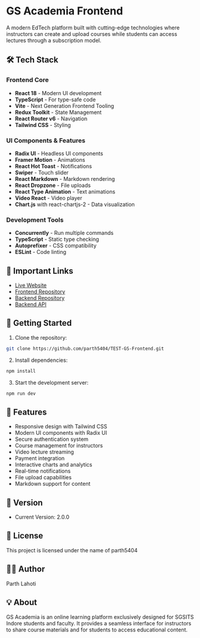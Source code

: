 # GS Academia Frontend

A modern EdTech platform built with cutting-edge technologies where instructors can create and upload courses while students can access lectures through a subscription model.

## 🛠️ Tech Stack

### Frontend Core
- **React 18** - Modern UI development
- **TypeScript** - For type-safe code
- **Vite** - Next Generation Frontend Tooling
- **Redux Toolkit** - State Management
- **React Router v6** - Navigation
- **Tailwind CSS** - Styling

### UI Components & Features
- **Radix UI** - Headless UI components
- **Framer Motion** - Animations
- **React Hot Toast** - Notifications
- **Swiper** - Touch slider
- **React Markdown** - Markdown rendering
- **React Dropzone** - File uploads
- **React Type Animation** - Text animations
- **Video React** - Video player
- **Chart.js** with react-chartjs-2 - Data visualization

### Development Tools
- **Concurrently** - Run multiple commands
- **TypeScript** - Static type checking
- **Autoprefixer** - CSS compatibility
- **ESLint** - Code linting

## 🔗 Important Links

- [Live Website](https://gsacademia-parth-lahotis-projects.vercel.app/)
- [Frontend Repository](https://github.com/parth5404/TEST-GS-Frontend)
- [Backend Repository](https://github.com/parth5404/TEST-GS-Backend)
- [Backend API](https://test-gs-backend.onrender.com/)

## 🚀 Getting Started

1. Clone the repository:
```bash
git clone https://github.com/parth5404/TEST-GS-Frontend.git
```

2. Install dependencies:
```bash
npm install
```

3. Start the development server:
```bash
npm run dev
```

## 📝 Features

- Responsive design with Tailwind CSS
- Modern UI components with Radix UI
- Secure authentication system
- Course management for instructors
- Video lecture streaming
- Payment integration
- Interactive charts and analytics
- Real-time notifications
- File upload capabilities
- Markdown support for content

## 🌟 Version
- Current Version: 2.0.0

## 📄 License
This project is licensed under the name of parth5404

## 👨‍💻 Author
Parth Lahoti

## 💡 About
GS Academia is an online learning platform exclusively designed for SGSITS Indore students and faculty. It provides a seamless interface for instructors to share course materials and for students to access educational content.
